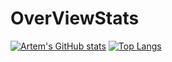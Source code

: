 # OverViewStats

[![Artem's GitHub stats](https://github-readme-stats.vercel.app/api?username=ArtMelnykov)](https://github.com/ArtMelnykov/github-readme-stats) [![Top Langs](https://github-readme-stats.vercel.app/api/top-langs/?username=ArtMelnykov&layout=compact)](https://github.com/ArtMelnykov/github-readme-stats)
